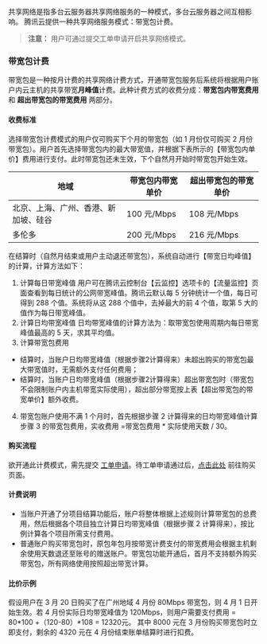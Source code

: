 
<!--阅读此文章之前，您需要先了解腾讯云云服务器 [网络计费模式概述]()。
本文档主要介绍共享网络下的计费模式。若需了解独享网络下的计费模式，请参阅 [独享网络计费]()。-->

共享网络是指多台云服务器共享网络服务的一种模式，多台云服务器之间互相影响。
腾讯云提供一种共享网络服务模式：带宽包计费。

>**注意：**
>用户可通过提交工单申请开启共享网络模式。


### 带宽包计费
带宽包是一种按月计费的共享网络计费方式，开通带宽包服务后系统将根据用户账户内云主机的共享带宽**月峰值**计费。此种计费方式的收费分成：**带宽包内带宽费用** 和 **超出带宽包的带宽费用** 两部分。

#### 收费标准
选择带宽包计费模式的用户仅可购买下个月的带宽包（如 1 月份仅可购买 2 月份带宽包）。用户首先选择带宽包内的最大带宽值，并根据下表所示的【带宽包内单价】费用进行支付。此时带宽包还未生效，下个自然月开始时带宽包开始生效。

| 地域 | 带宽包内带宽单价 | 超出带宽包的带宽单价 |
|---------|---------|---------|
| 北京、上海、广州、香港、新加坡、硅谷 | 100 元/Mbps | 108 元/Mbps |
| 多伦多 | 200 元/Mbps | 216 元/Mbps |

在结算时（自然月结束或用户主动退还带宽包），系统自动进行【带宽日均峰值】的计算，计算方法如下：
1. 计算每日带宽峰值
用户可在腾讯云控制台【云监控】选项卡的【流量监控】页面查看到每日统计的公网带宽峰值。腾讯云默认每 5 分钟统计一个值，每日可得到 288 个值。系统将从这 288 个值中，去掉最大的前 4 个值，取第 5 大的值作为每日带宽峰值。
2. 计算日均带宽峰值
日均带宽峰值的计算方法为：取带宽包使用周期内每日带宽峰值最高的 5 天，求其平均值。
3. 计算带宽包费用
 - 结算时，当账户日均带宽峰值（根据步骤2计算得来）未超出购买的带宽包最大带宽值时，无需额外支付任何费用；
 - 结算时，当账户日均带宽峰值（根据步骤2计算得来）超出带宽包时（带宽包不会限制账户内主机带宽实际使用），超出部分带宽按上表【超出带宽包的带宽单价】额外收费。
4. 带宽包账户使用不满 1 个月时，首先根据步骤 2 计算得来的日均带宽峰值计算步骤 3 的带宽包费用，实收费用 =带宽包费用 * 实际使用天数 / 30。

#### 购买流程
欲开通此计费模式，需先提交 [工单申请](https://console.qcloud.com/workorder/category/create?level1_id=6&level2_id=7&level1_name=%E8%AE%A1%E7%AE%97%E4%B8%8E%E7%BD%91%E7%BB%9C&level2_name=%E4%BA%91%E6%9C%8D%E5%8A%A1%E5%99%A8%20CVM)。待工单申请通过后，[点击此处](http://manage.qcloud.com/shoppingcart/shop.php?tab=broadband) 前往购买页面。

#### 计费说明
- 当账户开通了分项目结算功能后，账户将整体根据上述规则计算带宽包的总费用，然后根据各个项目独立计算日均带宽峰值（根据步骤 2 计算得来），按比例计算各个项目所需支付费用。
- 普通账户购买带宽包时，原包年包月按带宽计费支付的带宽费用会根据主机剩余使用天数退还至账号的赠送账户。带宽包功能开通后，首月不支持额外购买带宽包，所有网络使用按照超出带宽计算。

#### 比价示例
假设用户在 3 月 20 日购买了在广州地域 4 月份 80Mbps 带宽包，则 4 月 1 日开始生效。若 4 月份实际日均带宽峰值为 120Mbps，则用户需要支付费用 = 80\*100 +（120-80）*108 = 12320元。
其中 8000 元在 3 月份购买带宽包时立即支付，剩余的 4320 元在 4 月份结束账单结算时进行扣费。


